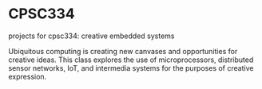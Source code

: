 # CPSC334
projects for cpsc334: creative embedded systems

Ubiquitous computing is creating new canvases and opportunities for creative ideas. This class explores the use of microprocessors, distributed sensor networks, IoT, and intermedia systems for the purposes of creative expression. 
